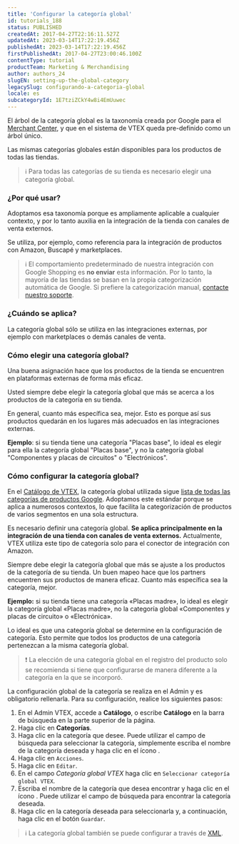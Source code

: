```yaml
---
title: 'Configurar la categoría global'
id: tutorials_188
status: PUBLISHED
createdAt: 2017-04-27T22:16:11.527Z
updatedAt: 2023-03-14T17:22:19.456Z
publishedAt: 2023-03-14T17:22:19.456Z
firstPublishedAt: 2017-04-27T23:00:46.100Z
contentType: tutorial
productTeam: Marketing & Merchandising
author: authors_24
slugEN: setting-up-the-global-category
legacySlug: configurando-a-categoria-global
locale: es
subcategoryId: 1E7tziZCkY4w8i4EmUuwec
---
```


El árbol de la categoría global es la taxonomía creada por Google para el [Merchant Center](https://support.google.com/merchants/answer/6324436), y que en el sistema de VTEX queda pre-definido como un árbol único.

Las mismas categorías globales están disponibles para los productos de todas las tiendas.

> ℹ️ Para todas las categorías de su tienda es necesario elegir una categoría global.

### ¿Por qué usar?

Adoptamos esa taxonomía porque es ampliamente aplicable a cualquier contexto, y por lo tanto auxilia en la integración de la tienda con canales de venta externos.

Se utiliza, por ejemplo, como referencia para la integración de productos con Amazon, Buscapé y marketplaces.

> ℹ️ El comportamiento predeterminado de nuestra integración con Google Shopping es **no enviar** esta información. Por lo tanto, la mayoría de las tiendas se basan en la propia categorización automática de Google. Si prefiere la categorización manual, [contacte nuestro soporte](https://help.vtex.com/es/tutorial/abrir-tikets-para-el-soporte-vtex--16yOEqpO32UQYygSmMSSAM).

### ¿Cuándo se aplica?

La categoría global sólo se utiliza en las integraciones externas, por ejemplo con marketplaces o demás canales de venta.

### Cómo elegir una categoría global?

Una buena asignación hace que los productos de la tienda se encuentren en plataformas externas de forma más eficaz.

Usted siempre debe elegir la categoría global que más se acerca a los productos de la categoría en su tienda.

En general, cuanto más específica sea, mejor. Esto es porque así sus productos quedarán en los lugares más adecuados en las integraciones externas.

__Ejemplo__: si su tienda tiene una categoría "Placas base", lo ideal es elegir para ella la categoría global "Placas base", y no la categoría global "Componentes y placas de circuitos" o "Electrónicos".

### Cómo configurar la categoría global?

En el [Catálogo de VTEX](https://help.vtex.com/es/tracks/catalogo-101--5AF0XfnjfWeopIFBgs3LIQ), la categoría global utilizada sigue [lista de todas las categorías de productos Google](https://support.google.com/merchants/answer/6324436?hl=es). Adoptamos este estándar porque se aplica a numerosos contextos, lo que facilita la categorización de productos de varios segmentos en una sola estructura.

Es necesario definir una categoría global. **Se aplica principalmente en la integración de una tienda con canales de venta externos.** Actualmente, VTEX utiliza este tipo de categoría solo para el conector de integración con Amazon.

Siempre debe elegir la categoría global que más se ajuste a los productos de la categoría de su tienda. Un buen mapeo hace que los partners encuentren sus productos de manera eficaz. Cuanto más específica sea la categoría, mejor.

**Ejemplo:** si su tienda tiene una categoría «Placas madre», lo ideal es elegir la categoría global «Placas madre», no la categoría global «Componentes y placas de circuito» o «Electrónica».

Lo ideal es que una categoría global se determine en la configuración de categoría. Esto permite que todos los productos de una categoría pertenezcan a la misma categoría global.

> ❗ La elección de una categoría global en el registro del producto solo se recomienda si tiene que configurarse de manera diferente a la categoría en la que se incorporó.

La configuración global de la categoría se realiza en el Admin y es obligatorio rellenarla. Para su configuración, realice los siguientes pasos:

1. En el Admin VTEX, accede a __Catálogo__, o escribe __Catálogo__ en la barra de búsqueda en la parte superior de la página.
2. Haga clic en __Categorías__.  
3. Haga clic en la categoría que desee. Puede utilizar el campo de búsqueda para seleccionar la categoría, simplemente escriba el nombre de la categoría deseada y haga clic en el ícono <i class="fas fa-search"></i>.
4. Haga clic en `Acciones`. 
5. Haga clic en `Editar`. 
6. En el campo _Categoría global VTEX_ haga clic en `Seleccionar categoría global VTEX`. 
7. Escriba el nombre de la categoría que desea encontrar y haga clic en el ícono <i class="fas fa-search"></i>. Puede utilizar el campo de búsqueda para encontrar la categoría deseada. 
8. Haga clic en la categoría deseada para seleccionarla y, a continuación, haga clic en el botón `Guardar`. 

> ℹ️ La categoría global también se puede configurar a través de [XML](https://help.vtex.com/es/tutorial/configuring-xml--tutorials_242).
